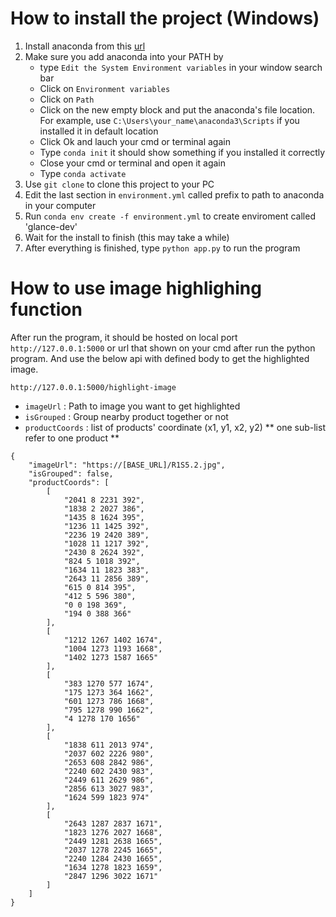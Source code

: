 # How to install the project (Windows)

1. Install anaconda from this [url](https://www.anaconda.com)
2. Make sure you add anaconda into your PATH by 
   - type ```Edit the System Environment variables``` in your window search bar
   - Click on ```Environment variables```
   - Click on ```Path```
   - Click on the new empty block and put the anaconda's file location. For example, use ```C:\Users\your_name\anaconda3\Scripts``` if you installed it in default location
   - Click Ok and lauch your cmd or terminal again
   - Type ```conda init``` it should show something if you installed it correctly
   - Close your cmd or terminal and open it again 
   - Type ```conda activate```
3. Use ```git clone``` to clone this project to your PC
4. Edit the last section in ```environment.yml``` called prefix to path to anaconda in your computer
4. Run ```conda env create -f environment.yml``` to create enviroment called 'glance-dev'
5. Wait for the install to finish (this may take a while)
6. After everything is finished, type ```python app.py``` to run the program


# How to use image highlighing function

After run the program, it should be hosted on local port ```http://127.0.0.1:5000``` or url that shown on your cmd after run the python program. And use the below api with defined body to get the highlighted image.

```http://127.0.0.1:5000/highlight-image```

- ```imageUrl``` : Path to image you want to get highlighted
- ```isGrouped``` : Group nearby product together or not
- ```productCoords``` : list of products' coordinate (x1, y1, x2, y2) ** one sub-list refer to one product **

```
{
    "imageUrl": "https://[BASE_URL]/R1S5.2.jpg",
    "isGrouped": false,
    "productCoords": [
        [
            "2041 8 2231 392", 
            "1838 2 2027 386", 
            "1435 8 1624 395", 
            "1236 11 1425 392", 
            "2236 19 2420 389", 
            "1028 11 1217 392", 
            "2430 8 2624 392", 
            "824 5 1018 392", 
            "1634 11 1823 383", 
            "2643 11 2856 389", 
            "615 0 814 395", 
            "412 5 596 380", 
            "0 0 198 369", 
            "194 0 388 366"
        ], 
        [
            "1212 1267 1402 1674", 
            "1004 1273 1193 1668", 
            "1402 1273 1587 1665"
        ], 
        [
            "383 1270 577 1674", 
            "175 1273 364 1662", 
            "601 1273 786 1668", 
            "795 1278 990 1662", 
            "4 1278 170 1656"
        ], 
        [
            "1838 611 2013 974", 
            "2037 602 2226 980", 
            "2653 608 2842 986", 
            "2240 602 2430 983", 
            "2449 611 2629 986", 
            "2856 613 3027 983", 
            "1624 599 1823 974"
        ], 
        [
            "2643 1287 2837 1671", 
            "1823 1276 2027 1668", 
            "2449 1281 2638 1665", 
            "2037 1278 2245 1665", 
            "2240 1284 2430 1665", 
            "1634 1278 1823 1659", 
            "2847 1296 3022 1671"
        ]
    ]
}
```